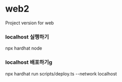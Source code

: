 # web2
Project version for web

### localhost 실행하기
npx hardhat node

### localhost 배포하기g
npx hardhat run scripts/deploy.ts --network localhost